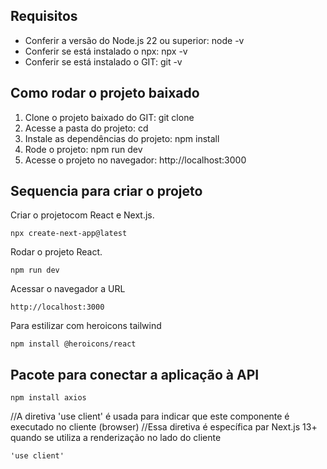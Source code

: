 ## Requisitos

* Conferir a versão do Node.js 22 ou superior: node -v
* Conferir se está instalado o npx: npx -v
* Conferir se está instalado o GIT: git -v

## Como rodar o projeto baixado
1. Clone o projeto baixado do GIT: git clone <link do projeto>
2. Acesse a pasta do projeto: cd <nome do projeto>
3. Instale as dependências do projeto: npm install
4. Rode o projeto: npm run dev
5. Acesse o projeto no navegador: http://localhost:3000

## Sequencia para criar o projeto

Criar o projetocom React e Next.js.
```
npx create-next-app@latest
```

Rodar o projeto React.
```
npm run dev
```

Acessar o navegador a URL
```
http://localhost:3000
```

Para estilizar com heroicons tailwind
```
npm install @heroicons/react
```

## Pacote para conectar a aplicação à API
```
npm install axios
```

//A diretiva 'use client' é usada para indicar que este componente é executado no cliente (browser)
//Essa diretiva é específica par Next.js 13+ quando se utiliza a renderização no lado do cliente
```
'use client'
```

